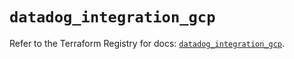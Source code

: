 # `datadog_integration_gcp`

Refer to the Terraform Registry for docs: [`datadog_integration_gcp`](https://registry.terraform.io/providers/datadog/datadog/3.71.0/docs/resources/integration_gcp).
